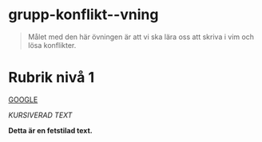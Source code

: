 # grupp-konflikt--vning
> Målet med den här övningen är att vi ska lära oss att skriva i vim och lösa konflikter.
# Rubrik nivå 1

[GOOGLE](https://www.google.se/)

*KURSIVERAD TEXT*

**Detta är en fetstilad text.**

